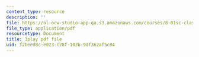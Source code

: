 ```yaml
---
content_type: resource
description: ''
file: https://ol-ocw-studio-app-qa.s3.amazonaws.com/courses/8-01sc-classical-mechanics-fall-2016/f2beed8ce023c28f102b9df362af5c04_ThP6wQkf5ec.pdf
file_type: application/pdf
resourcetype: Document
title: 3play pdf file
uid: f2beed8c-e023-c28f-102b-9df362af5c04
---
```

